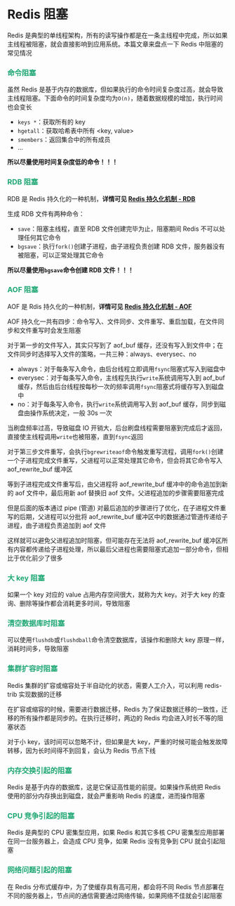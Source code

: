 # Redis 阻塞

Redis 是典型的单线程架构，所有的读写操作都是在一条主线程中完成，所以如果主线程被阻塞，就会直接影响到应用系统。本篇文章来盘点一下 Redis 中阻塞的常见情况

### <font color='#1FA774'>命令阻塞</font>

虽然 Redis 是基于内存的数据库，但如果执行的命令时间复杂度过高，就会导致主线程阻塞。下面命令的时间复杂度均为`O(n)`，随着数据规模的增加，执行时间也会变长

- `keys *`：获取所有的 key 
- `hgetall`：获取哈希表中所有 <key, value>
- `smembers`：返回集合中的所有成员
- ...

**所以尽量使用时间复杂度低的命令！！！**

### <font color='#1FA774'>RDB 阻塞</font>

RDB 是 Redis 持久化的一种机制，**详情可见 [Redis 持久化机制 - RDB](./Redis持久化机制.html#rdb)**

生成 RDB 文件有两种命令：

- `save`：阻塞主线程，直至 RDB 文件创建完毕为止，阻塞期间 Redis 不可以处理任何其它命令
- `bgsave`：执行`fork()`创建子进程，由子进程负责创建 RDB 文件，服务器没有被阻塞，可以正常处理其它命令

**所以尽量使用`bgsave`命令创建 RDB 文件！！！**

### <font color='#1FA774'>AOF 阻塞</font>

AOF 是 Rdis 持久化的一种机制，**详情可见 [Redis 持久化机制 - AOF](./Redis持久化机制.html#aof)**

AOF 持久化一共有四步：命令写入、文件同步、文件重写、重启加载，在文件同步和文件重写时会发生阻塞

对于第一步的文件写入，其实只写到了 aof_buf 缓存，还没有写入到文件中；在文件同步时选择写入文件的策略，一共三种：always、everysec、no

- always：对于每条写入命令，由后台线程立即调用`fsync`阻塞式写入到磁盘中
- everysec：对于每条写入命令，主线程先执行`write`系统调用写入到 aof_buf 缓存，然后由后台线程按每秒一次的频率调用`fsync`阻塞式将缓存写入到磁盘中
- no：对于每条写入命令，执行`write`系统调用写入到 aof_buf 缓存，同步到磁盘由操作系统决定，一般 30s 一次

当刷盘频率过高，导致磁盘 IO 开销大，后台刷盘线程需要阻塞到完成后才返回，直接使主线程调用`write`也被阻塞，直到`fsync`返回

对于第三步文件重写，会执行`bgrewriteaof`命令触发重写流程，调用`fork()`创建一个子进程完成文件重写，父进程可以正常处理其它命令，但会将其它命令写入 aof_rewrite_buf 缓冲区

等到子进程完成文件重写后，由父进程将 aof_rewrite_buf 缓冲中的命令追加到新的 aof 文件中，最后用新 aof 替换旧 aof 文件。父进程追加的步骤需要阻塞完成

但是后面的版本通过 pipe (管道) 对最后追加的步骤进行了优化，在子进程文件重写的后期，父进程可以分批将 aof_rewrite_buf 缓冲区中的数据通过管道传递给子进程，由子进程负责追加到 aof 文件

这样就可以避免父进程追加时阻塞，但可能存在无法将 aof_rewrite_buf 缓冲区所有内容都传递给子进程处理，所以最后父进程也需要阻塞式追加一部分命令，但相比于优化前少了很多

### <font color='#1FA774'>大 key 阻塞</font>

如果一个 key 对应的 value 占用内存空间很大，就称为大 key。对于大 key 的查询、删除等操作都会消耗更多时间，导致阻塞

### <font color='#1FA774'>清空数据库时阻塞</font>

可以使用`flushdb`或`flushdball`命令清空数据库，该操作和删除大 key 原理一样，消耗时间多，导致阻塞

### <font color='#1FA774'>集群扩容时阻塞</font>

Redis 集群的扩容或缩容处于半自动化的状态，需要人工介入，可以利用 redis-trib 实现数据的迁移

在扩容或缩容的时候，需要进行数据迁移，Redis 为了保证数据迁移的一致性，迁移的所有操作都是同步的。在执行迁移时，两边的 Redis 均会进入时长不等的阻塞状态

对于小 key，该时间可以忽略不计，但如果是大 key，严重的时候可能会触发故障转移，因为长时间得不到回复，会认为 Redis 节点下线

### <font color='#1FA774'>内存交换引起的阻塞</font>

Redis 是基于内存的数据库，这是它保证高性能的前提。如果操作系统把 Redis 使用的部分内存换出到磁盘，就会严重影响 Redis 的速度，进而操作阻塞

### <font color='#1FA774'>CPU 竞争引起的阻塞</font>

Redis 是典型的 CPU 密集型应用，如果 Redis 和其它多核 CPU 密集型应用部署在同一台服务器上，会造成 CPU 竞争，如果 Redis 没有竞争到 CPU 就会引起阻塞

### <font color='#1FA774'>网络问题引起的阻塞</font>

在 Redis 分布式缓存中，为了使缓存具有高可用，都会将不同 Redis 节点部署在不同的服务器上，节点间的通信需要通过网络传输，如果网络不佳就会引起阻塞
